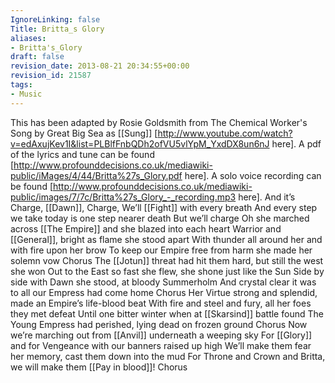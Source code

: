 ```yaml
---
IgnoreLinking: false
Title: Britta_s Glory
aliases:
- Britta's_Glory
draft: false
revision_date: 2013-08-21 20:34:55+00:00
revision_id: 21587
tags:
- Music
---
```


This has been adapted by Rosie Goldsmith from The Chemical Worker's Song by Great Big Sea as [[Sung]] [http://www.youtube.com/watch?v=edAxujKev1I&list=PLBlfFnbQDh2ofVU5vlYpM_YxdDX8un6nJ here].
A pdf of the lyrics and tune can be found [http://www.profounddecisions.co.uk/mediawiki-public/iMages/4/44/Britta%27s_Glory.pdf here]. 
A solo voice recording can be found [http://www.profounddecisions.co.uk/mediawiki-public/images/7/7c/Britta%27s_Glory_-_recording.mp3 here]. 
And it’s Charge, [[Dawn]], Charge,
We’ll [[Fight]] with every breath
And every step we take today is one step nearer death
But we’ll charge
Oh she marched across [[The Empire]] and she blazed into each heart
Warrior and [[General]], bright as flame she stood apart
With thunder all around her and with fire upon her brow
To keep our Empire free from harm she made her solemn vow
Chorus
The [[Jotun]] threat had hit them hard, but still the west she won
Out to the East so fast she flew, she shone just like the Sun
Side by side with Dawn she stood, at bloody Summerholm
And crystal clear it was to all our Empress had come home
Chorus
Her Virtue strong and splendid, made an Empire’s life-blood beat
With fire and steel and fury, all her foes they met defeat
Until one bitter winter when at [[Skarsind]] battle found
The Young Empress had perished, lying dead on frozen ground
Chorus
Now we’re marching out from [[Anvil]] underneath a weeping sky
For [[Glory]] and for Vengeance with our banners raised up high
We’ll make them fear her memory, cast them down into the mud
For Throne and Crown and Britta, we will make them [[Pay in blood]]!
Chorus